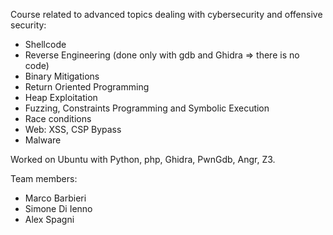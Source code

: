 Course related to advanced topics dealing with cybersecurity and offensive security:

- Shellcode
- Reverse Engineering (done only with gdb and Ghidra => there is no code)
- Binary Mitigations
- Return Oriented Programming
- Heap Exploitation
- Fuzzing, Constraints Programming and Symbolic Execution
- Race conditions
- Web: XSS, CSP Bypass
- Malware

Worked on Ubuntu with Python, php, Ghidra, PwnGdb, Angr, Z3.

Team members:
- Marco Barbieri
- Simone Di Ienno
- Alex Spagni
